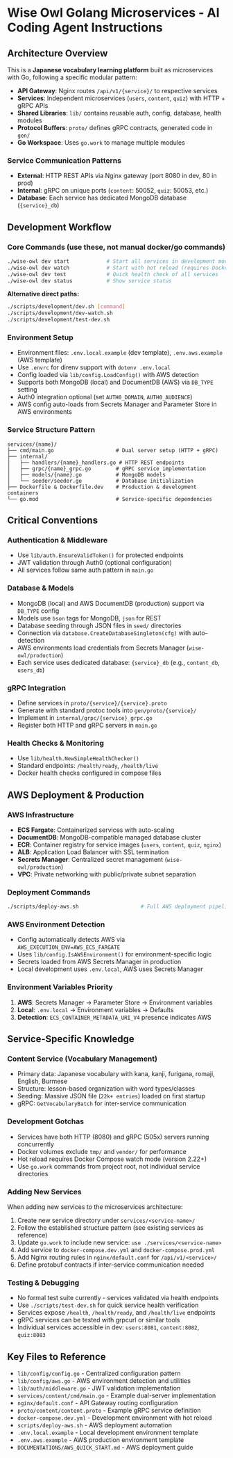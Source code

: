 # Wise Owl Golang Microservices - AI Coding Agent Instructions

## Architecture Overview

This is a **Japanese vocabulary learning platform** built as microservices with Go, following a specific modular pattern:

- **API Gateway**: Nginx routes `/api/v1/{service}/` to respective services
- **Services**: Independent microservices (`users`, `content`, `quiz`) with HTTP + gRPC APIs
- **Shared Libraries**: `lib/` contains reusable auth, config, database, health modules
- **Protocol Buffers**: `proto/` defines gRPC contracts, generated code in `gen/`
- **Go Workspace**: Uses `go.work` to manage multiple modules

### Service Communication Patterns

- **External**: HTTP REST APIs via Nginx gateway (port 8080 in dev, 80 in prod)
- **Internal**: gRPC on unique ports (`content`: 50052, `quiz`: 50053, etc.)
- **Database**: Each service has dedicated MongoDB database (`{service}_db`)

## Development Workflow

### Core Commands (use these, not manual docker/go commands)

```bash
./wise-owl dev start            # Start all services in development mode
./wise-owl dev watch            # Start with hot reload (requires Docker Compose 2.22+)
./wise-owl dev test             # Quick health check of all services
./wise-owl dev status           # Show service status
```

**Alternative direct paths:**

```bash
./scripts/development/dev.sh [command]
./scripts/development/dev-watch.sh
./scripts/development/test-dev.sh
```

### Environment Setup

- Environment files: `.env.local.example` (dev template), `.env.aws.example` (AWS template)
- Use `.envrc` for direnv support with `dotenv .env.local`
- Config loaded via `lib/config.LoadConfig()` with AWS detection
- Supports both MongoDB (local) and DocumentDB (AWS) via `DB_TYPE` setting
- Auth0 integration optional (set `AUTH0_DOMAIN`, `AUTH0_AUDIENCE`)
- AWS config auto-loads from Secrets Manager and Parameter Store in AWS environments

### Service Structure Pattern

```
services/{name}/
├── cmd/main.go                    # Dual server setup (HTTP + gRPC)
├── internal/
│   ├── handlers/{name}_handlers.go # HTTP REST endpoints
│   ├── grpc/{name}_grpc.go        # gRPC service implementation
│   ├── models/{name}.go           # MongoDB models
│   └── seeder/seeder.go           # Database initialization
├── Dockerfile & Dockerfile.dev    # Production & development containers
└── go.mod                         # Service-specific dependencies
```

## Critical Conventions

### Authentication & Middleware

- Use `lib/auth.EnsureValidToken()` for protected endpoints
- JWT validation through Auth0 (optional configuration)
- All services follow same auth pattern in `main.go`

### Database & Models

- MongoDB (local) and AWS DocumentDB (production) support via `DB_TYPE` config
- Models use `bson` tags for MongoDB, `json` for REST
- Database seeding through JSON files in `seed/` directories
- Connection via `database.CreateDatabaseSingleton(cfg)` with auto-detection
- AWS environments load credentials from Secrets Manager (`wise-owl/production`)
- Each service uses dedicated database: `{service}_db` (e.g., `content_db`, `users_db`)

### gRPC Integration

- Define services in `proto/{service}/{service}.proto`
- Generate with standard protoc tools into `gen/proto/{service}/`
- Implement in `internal/grpc/{service}_grpc.go`
- Register both HTTP and gRPC servers in `main.go`

### Health Checks & Monitoring

- Use `lib/health.NewSimpleHealthChecker()`
- Standard endpoints: `/health/ready`, `/health/live`
- Docker health checks configured in compose files

## AWS Deployment & Production

### AWS Infrastructure

- **ECS Fargate**: Containerized services with auto-scaling
- **DocumentDB**: MongoDB-compatible managed database cluster
- **ECR**: Container registry for service images (`users`, `content`, `quiz`, `nginx`)
- **ALB**: Application Load Balancer with SSL termination
- **Secrets Manager**: Centralized secret management (`wise-owl/production`)
- **VPC**: Private networking with public/private subnet separation

### Deployment Commands

```bash
./scripts/deploy-aws.sh                    # Full AWS deployment pipeline
```

### AWS Environment Detection

- Config automatically detects AWS via `AWS_EXECUTION_ENV=AWS_ECS_FARGATE`
- Uses `lib/config.IsAWSEnvironment()` for environment-specific logic
- Secrets loaded from AWS Secrets Manager in production
- Local development uses `.env.local`, AWS uses Secrets Manager

### Environment Variables Priority

1. **AWS**: Secrets Manager → Parameter Store → Environment variables
2. **Local**: `.env.local` → Environment variables → Defaults
3. **Detection**: `ECS_CONTAINER_METADATA_URI_V4` presence indicates AWS

## Service-Specific Knowledge

### Content Service (Vocabulary Management)

- Primary data: Japanese vocabulary with kana, kanji, furigana, romaji, English, Burmese
- Structure: lesson-based organization with word types/classes
- Seeding: Massive JSON file (`22k+ entries`) loaded on first startup
- gRPC: `GetVocabularyBatch` for inter-service communication

### Development Gotchas

- Services have both HTTP (8080) and gRPC (505x) servers running concurrently
- Docker volumes exclude `tmp/` and `vendor/` for performance
- Hot reload requires Docker Compose watch mode (version 2.22+)
- Use `go.work` commands from project root, not individual service directories

### Adding New Services

When adding new services to the microservices architecture:

1. Create new service directory under `services/<service-name>/`
2. Follow the established structure pattern (see existing services as reference)
3. Update `go.work` to include new service: `use ./services/<service-name>`
4. Add service to `docker-compose.dev.yml` and `docker-compose.prod.yml`
5. Add Nginx routing rules in `nginx/default.conf` for `/api/v1/<service>/`
6. Define protobuf contracts if inter-service communication needed

### Testing & Debugging

- No formal test suite currently - services validated via health endpoints
- Use `./scripts/test-dev.sh` for quick service health verification
- Services expose `/health`, `/health/ready`, and `/health/live` endpoints
- gRPC services can be tested with grpcurl or similar tools
- Individual services accessible in dev: `users:8081`, `content:8082`, `quiz:8083`

## Key Files to Reference

- `lib/config/config.go` - Centralized configuration pattern
- `lib/config/aws.go` - AWS environment detection and utilities
- `lib/auth/middleware.go` - JWT validation implementation
- `services/content/cmd/main.go` - Example dual-server implementation
- `nginx/default.conf` - API Gateway routing configuration
- `proto/content/content.proto` - Example gRPC service definition
- `docker-compose.dev.yml` - Development environment with hot reload
- `scripts/deploy-aws.sh` - AWS deployment automation
- `.env.local.example` - Local development environment template
- `.env.aws.example` - AWS production environment template
- `DOCUMENTATIONS/AWS_QUICK_START.md` - AWS deployment guide
